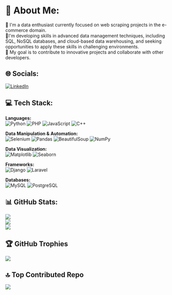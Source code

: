 <!-- # 💫 About Me:
🔭 I’m currently working on some web scraping and data manaipulation projects<br>🌱 I’m currently learning advanced data management -->

# 💫 About Me:

🔭 I'm a data enthusiast currently focused on web scraping projects in the e-commerce domain. <br>
🌱I'm developing skills in advanced data management techniques, including SQL, NoSQL databases, and cloud-based data warehousing, and seeking opportunities to apply these skills in challenging environments. <br>
🎯 My goal is to contribute to innovative projects and collaborate with other developers.


## 🌐 Socials:
[![LinkedIn](https://img.shields.io/badge/LinkedIn-%230077B5.svg?logo=linkedin&logoColor=white)](https://linkedin.com/in/mushfiquralambhuiyan) 


## 💻 Tech Stack:

**Languages:**  <br>
![Python](https://img.shields.io/badge/python-3670A0?style=flat&logo=python&logoColor=ffdd54) 
![PHP](https://img.shields.io/badge/php-474A8A?style=flat&logo=php&logoColor=FFFFFF) 
![JavaScript](https://img.shields.io/badge/javascript-%23323330.svg?style=flat&logo=javascript&logoColor=%23F7DF1E) 
![C++](https://img.shields.io/badge/c++-%2300599C.svg?style=flat&logo=c%2B%2B&logoColor=white) 

**Data Manipulation & Automation:** <br>
![Selenium](https://img.shields.io/badge/Selenium-%43B02A.svg?style=flat&logo=selenium&logoColor=white) 
![Pandas](https://img.shields.io/badge/pandas-%23150458.svg?style=flat&logo=pandas&logoColor=white) 
![BeautifulSoup](https://img.shields.io/badge/BeautifulSoup-%FFFF5C.svg?style=flat&logo=beautifulsoup&logoColor=FFF5C) 
![NumPy](https://img.shields.io/badge/numpy-%23013243.svg?style=flat&logo=numpy&logoColor=white) 

**Data Visualization:** <br>
![Matplotlib](https://img.shields.io/badge/Matplotlib-%238D119A.svg?style=flat&logo=matplotlib&logoColor=white)
![Seaborn](https://img.shields.io/badge/Seaborn-%234C76A8.svg?style=flat&logo=seaborn&logoColor=white)

**Frameworks:** <br>
![Django](https://img.shields.io/badge/django-%23092E20.svg?style=flat&logo=django&logoColor=white) 
![Laravel](https://img.shields.io/badge/laravel-%23FF2D20.svg?style=flat&logo=laravel&logoColor=white)

**Databases:** <br>
![MySQL](https://img.shields.io/badge/mysql-%2300f.svg?style=flat&logo=mysql&logoColor=white) 
![PostgreSQL](https://img.shields.io/badge/postgresql-%23316192.svg?style=flat&logo=postgresql&logoColor=white)

## 📊 GitHub Stats:
![](https://github-readme-stats.vercel.app/api?username=mushfiquralam&theme=react&hide_border=false&include_all_commits=true&count_private=true)<br/>
![](https://github-readme-streak-stats.herokuapp.com/?user=mushfiquralam&theme=react&hide_border=false)<br/>
![](https://github-readme-stats.vercel.app/api/top-langs/?username=mushfiquralam&theme=react&hide_border=false&include_all_commits=true&count_private=true&layout=compact)

## 🏆 GitHub Trophies
![](https://github-profile-trophy.vercel.app/?username=mushfiquralam&theme=radical&no-frame=false&no-bg=false&margin-w=4)

## 🔝 Top Contributed Repo
![](https://github-contributor-stats.vercel.app/api?username=mushfiquralam&limit=5&theme=radical&combine_all_yearly_contributions=true)

<!-- Proudly created with GPRM ( https://gprm.itsvg.in ) -->
